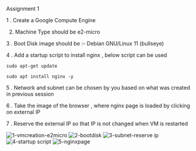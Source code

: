 Assignment 1

1 . Create a Google Compute Engine 

2. Machine Type should be e2-micro

3 . Boot Disk image should be :-  Debian GNU/Linux 11 (bullseye)

4 . Add a startup script to install nginx , below script can be used 
    
    sudo apt-get update 
    
    sudo apt install nginx -y 
    
5 .  Network and subnet can be chosen by you based on what was created in previous session

6 . Take the image of the browser , where nginx page is loaded by clicking on external IP

7 .  Reserve the external IP so that IP is not changed when VM is restarted




![1-vmcreation-e2micro](https://user-images.githubusercontent.com/26878098/226101084-c0485324-ec88-497b-8511-4181289e4bdb.jpg)
![2-bootdisk](https://user-images.githubusercontent.com/26878098/226101085-3d932c03-8304-465f-863b-6f8fa6162160.jpg)
![3-subnet-reserve ip](https://user-images.githubusercontent.com/26878098/226101086-c9cde705-7bbd-4bb2-8326-cbb47ec6bc41.jpg)
![4-startup script](https://user-images.githubusercontent.com/26878098/226101080-f8c9546f-70c4-4ff4-a07c-37fede64f9e2.jpg)
![5-nginxpage](https://user-images.githubusercontent.com/26878098/226101083-bf556813-df90-4c03-9742-7d5f81ee413d.jpg)
